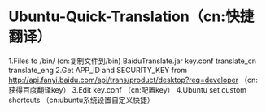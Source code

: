 # Ubuntu-Quick-Translation（cn:快捷翻译）
1.Files to /bin/ (cn:复制文件到/bin)
  BaiduTranslate.jar
  key.conf
  translate_cn
  translate_eng
2.Get APP_ID and SECURITY_KEY from http://api.fanyi.baidu.com/api/trans/product/desktop?req=developer （cn:获得百度翻译key）
3.Edit key.conf （cn:配置key）
4.Ubuntu set custom shortcuts （cn:ubuntu系统设置自定义快捷）
